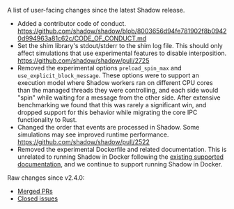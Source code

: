 A list of user-facing changes since the latest Shadow release.

* Added a contributor code of conduct.
  https://github.com/shadow/shadow/blob/8003656d94fe781902f8b09420d994963a81c62c/CODE_OF_CONDUCT.md
* Set the shim library's stdout/stderr to the shim log file. This should only
  affect simulations that use experimental features to disable interposition.
  https://github.com/shadow/shadow/pull/2725
* Removed the experimental options `preload_spin_max` and `use_explicit_block_message`.
  These options were to support an execution model where Shadow workers ran on different
  CPU cores than the managed threads they were controlling, and each side would "spin"
  while waiting for a message from the other side. After extensive benchmarking we found
  that this was rarely a significant win, and dropped support for this behavior while
  migrating the core IPC functionality to Rust.
* Changed the order that events are processed in Shadow. Some simulations may
  see improved runtime performance. https://github.com/shadow/shadow/pull/2522
* Removed the experimental Dockerfile and related documentation. This is
  unrelated to running Shadow in Docker following the [existing supported
  documentation](https://shadow.github.io/docs/guide/supported_platforms.html#docker),
  and we continue to support running Shadow in Docker.

Raw changes since v2.4.0:

* [Merged PRs](https://github.com/shadow/shadow/pulls?q=is%3Apr+merged%3A%3E2023-01-25T10%3A30-0500)
* [Closed issues](https://github.com/shadow/shadow/issues?q=is%3Aissue+closed%3A%3E2023-01-25T10%3A30-0500)
